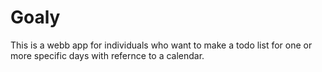 # Goaly
This is a webb app for individuals who want to make a todo list for one or more  specific days  with refernce to a calendar.
